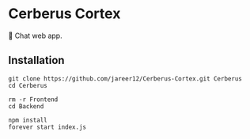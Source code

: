 # Cerberus Cortex

🧠 Chat web app.

## Installation

```shell
git clone https://github.com/jareer12/Cerberus-Cortex.git Cerberus
cd Cerberus

rm -r Frontend
cd Backend

npm install
forever start index.js
```
